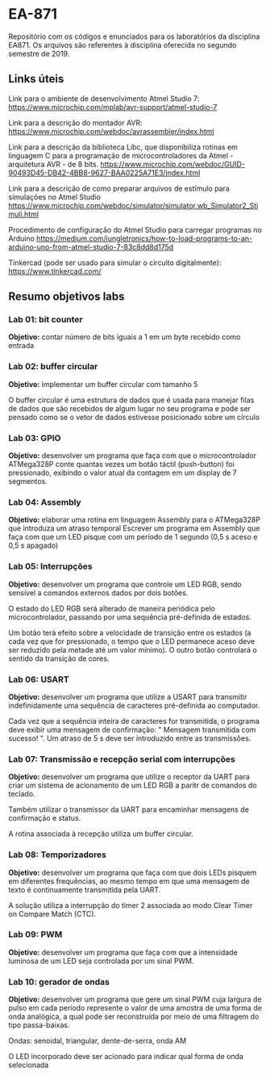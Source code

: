# EA-871
Repositório com os códigos e enunciados para os laboratórios da disciplina EA871. Os arquivos são referentes à disciplina oferecida no segundo semestre de 2019.

## Links úteis
Link para o ambiente de desenvolvimento Atmel Studio 7:
https://www.microchip.com/mplab/avr-support/atmel-studio-7

Link para a descrição do montador AVR:
https://www.microchip.com/webdoc/avrassembler/index.html

Link para a descrição da biblioteca Libc, que disponibiliza rotinas em linguagem C para a programação de microcontroladores da Atmel - arquitetura AVR - de 8 bits. 
https://www.microchip.com/webdoc/GUID-90493D45-DB42-4BB8-9627-BAA0225A71E3/index.html

Link para a descrição de como preparar arquivos de estímulo para simulações no Atmel Studio
https://www.microchip.com/webdoc/simulator/simulator.wb_Simulator2_Stimuli.html

Procedimento de configuração do Atmel Studio para carregar programas no Arduino
https://medium.com/jungletronics/how-to-load-programs-to-an-arduino-uno-from-atmel-studio-7-83c8dd8d175d

Tinkercad (pode ser usado para simular o circuito digitalmente): https://www.tinkercad.com/

## Resumo objetivos labs

### Lab 01: bit counter
**Objetivo:** contar número de bits iguais a 1 em um byte recebido como entrada

### Lab 02: buffer circular
**Objetivo:** implementar um buffer circular com tamanho 5 

O buffer circular é uma estrutura de dados que é usada para manejar filas de dados que são recebidos de algum lugar no seu programa e 
pode ser pensado como se o vetor de dados estivesse posicionado sobre um círculo

### Lab 03: GPIO
**Objetivo:** desenvolver um programa que faça com que o microcontrolador ATMega328P conte quantas vezes um botão táctil (push-button) foi pressionado, 
exibindo o valor atual da contagem em um display de 7 segmentos.

### Lab 04: Assembly
**Objetivo:** elaborar uma rotina em linguagem Assembly para o ATMega328P que introduza um atraso temporal
Escrever um programa em Assembly que faça com que um LED pisque com um período de 1 segundo (0,5 s aceso e 0,5 s apagado)

### Lab 05: Interrupções
**Objetivo:** desenvolver um programa que controle um LED RGB, sendo sensível a comandos externos dados por dois botões.

O estado do LED RGB será alterado de maneira periódica pelo microcontrolador, passando por uma sequência pré-definida de estados. 

Um botão terá efeito sobre a velocidade de transição entre os estados (a cada vez que for pressionado, o tempo que o LED permanece aceso deve ser reduzido pela metade até um valor mínimo). O outro botão controlará o sentido da transição de cores.

### Lab 06: USART
**Objetivo:** desenvolver um programa que utilize a USART para transmitir indefinidamente uma sequência de caracteres pré-definida ao computador.

Cada vez que a sequência inteira de caracteres for transmitida, o programa deve exibir uma mensagem de confirmação: " Mensagem transmitida com sucesso! ". 
Um atraso de 5 s deve ser introduzido entre as transmissões.

### Lab 07: Transmissão e recepção serial com interrupções
**Objetivo:** desenvolver um programa que utilize o receptor da UART para criar um sistema de acionamento de um LED RGB a paritr de comandos do teclado.

Também utilizar o transmissor da UART para encaminhar mensagens de confirmação e status.

A rotina associada à recepção utiliza um buffer circular.

### Lab 08: Temporizadores
**Objetivo:** desenvolver um programa que faça com que dois LEDs pisquem em diferentes frequências, 
ao mesmo tempo em que uma mensagem de texto é continuamente transmitida pela UART.

A solução utiliza a interrupção do timer 2 associada ao modo Clear Timer on Compare Match (CTC).

### Lab 09: PWM
**Objetivo:** desenvolver um programa que faça com que a intensidade luminosa de um LED seja controlada por um sinal PWM.

### Lab 10: gerador de ondas
**Objetivo:** desenvolver um programa que gere um sinal PWM cuja largura de pulso em cada período represente o valor de uma amostra de uma forma de onda analógica, 
a qual pode ser reconstruída por meio de uma filtragem do tipo passa-baixas.

Ondas: senoidal, triangular, dente-de-serra, onda AM

O LED incorporado deve ser acionado para indicar qual forma de onda selecionada











